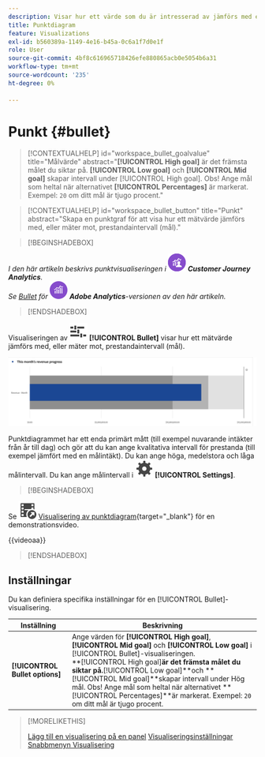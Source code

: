 ```yaml
---
description: Visar hur ett värde som du är intresserad av jämförs med eller mäter mot andra prestandaintervall (mål).
title: Punktdiagram
feature: Visualizations
exl-id: b560389a-1149-4e16-b45a-0c6a1f7d0e1f
role: User
source-git-commit: 4bf8c616965718426efe880865acb0e5054b6a31
workflow-type: tm+mt
source-wordcount: '235'
ht-degree: 0%

---
```


# Punkt {#bullet}

<!-- markdownlint-disable MD034 -->

>[!CONTEXTUALHELP]
>id="workspace_bullet_goalvalue"
>title="Målvärde"
>abstract="**[!UICONTROL High goal]** är det främsta målet du siktar på. **[!UICONTROL Low goal]** och **[!UICONTROL Mid goal]** skapar intervall under [!UICONTROL High goal]. Obs! Ange mål som heltal när alternativet **[!UICONTROL Percentages]** är markerat. Exempel: `20` om ditt mål är tjugo procent."

<!-- markdownlint-enable MD034 -->

<!-- markdownlint-disable MD034 -->

>[!CONTEXTUALHELP]
>id="workspace_bullet_button"
>title="Punkt"
>abstract="Skapa en punktgraf för att visa hur ett mätvärde jämförs med, eller mäter mot, prestandaintervall (mål)."

<!-- markdownlint-enable MD034 -->

>[!BEGINSHADEBOX]

_I den här artikeln beskrivs punktvisualiseringen i_ ![CustomerJourneyAnalytics](/help/assets/icons/CustomerJourneyAnalytics.svg) _**Customer Journey Analytics**._<br/>_Se [Bullet](https://experienceleague.adobe.com/en/docs/analytics/analyze/analysis-workspace/visualizations/bullet-graph) för_ ![AdobeAnalytics](/help/assets/icons/AdobeAnalytics.svg) _**Adobe Analytics**-versionen av den här artikeln._

>[!ENDSHADEBOX]

Visualiseringen av ![GraphBullet](/help/assets/icons/GraphBullet.svg) **[!UICONTROL Bullet]** visar hur ett mätvärde jämförs med, eller mäter mot, prestandaintervall (mål).

![Visualisering av punktdiagram](assets/bullet.png)

Punktdiagrammet har ett enda primärt mått (till exempel nuvarande intäkter från år till dag) och gör att du kan ange kvalitativa intervall för prestanda (till exempel jämfört med en målintäkt). Du kan ange höga, medelstora och låga målintervall. Du kan ange målintervall i ![Inställning](/help/assets/icons/Setting.svg) **[!UICONTROL Settings]**.

>[!BEGINSHADEBOX]

Se ![VideoCheckedOut](/help/assets/icons/VideoCheckedOut.svg) [Visualisering av punktdiagram](https://video.tv.adobe.com/v/23989/?quality=12/?quality=12&learn=on){target="_blank"} för en demonstrationsvideo.

{{videoaa}}

>[!ENDSHADEBOX]


## Inställningar

Du kan definiera specifika inställningar för en [!UICONTROL Bullet]-visualisering.

| Inställning | Beskrivning |
|---|---|
| **[!UICONTROL Bullet options]** | Ange värden för **[!UICONTROL High goal]**, **[!UICONTROL Mid goal]** och **[!UICONTROL Low goal]** i [!UICONTROL Bullet]-visualiseringen. <br/>**[!UICONTROL High goal]**är det främsta målet du siktar på.**[!UICONTROL Low goal]**och **[!UICONTROL Mid goal]**skapar intervall under Hög mål. Obs! Ange mål som heltal när alternativet **[!UICONTROL Percentages]**är markerat. Exempel: `20` om ditt mål är tjugo procent. |

>[!MORELIKETHIS]
>
>[Lägg till en visualisering på en panel](/help/analysis-workspace/visualizations/freeform-analysis-visualizations.md#add-visualizations-to-a-panel)
>[Visualiseringsinställningar](/help/analysis-workspace/visualizations/freeform-analysis-visualizations.md#settings)
>[Snabbmenyn Visualisering ](/help/analysis-workspace/visualizations/freeform-analysis-visualizations.md#context-menu)
>

